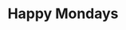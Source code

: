 ---
title: "Happy Mondays"
summary: "Formed in 1982 in Salford, Greater Manchester, UK. Rock/Acid House fused group, formed out of the \"madchester\" scene of the late 1980s to mid-1990s. Legendary for their on/off stage antics, usually fueled by drink and/or drugs. Both lead singer and were renowned for their drink and drug fueled antics. Bez being the legendary member whose sole purpose was to dance in his own inimitable style on stage at their live gigs. One story of interest was when they went to record in Barbados at the studio at 's house, which ended-up being the album \"...Yes Please!\", after managers thought it would be good to get them away from the drink/drugs scene they were surrounded by in the UK, not realizing the massive drugs problem Barbados had at the time, meaning band members were found trying to sell much of the studio equipment to continue their binge! Disbanded in 1992, reformed in 1999, disbanded in 2000 and reformed in 2004. The original line-up got back together again in 2012."
image: "happy-mondays.jpg"
---